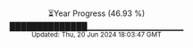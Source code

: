 <p align="center">
⏳Year Progress (46.93 %)<br>
██████████████▁▁▁▁▁▁▁▁▁▁▁▁▁▁▁▁ <br>
<sub>Updated: Thu, 20 Jun 2024 18:03:47 GMT</sub>
</p>

